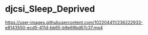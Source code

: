 # djcsi_Sleep_Deprived
https://user-images.githubusercontent.com/102204411/236222933-e8143550-ecd5-411d-bb65-b9e69bd67c37.mp4
